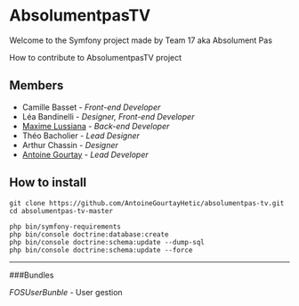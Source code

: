 AbsolumentpasTV
========================

Welcome to the Symfony project made by Team 17 aka Absolument Pas

How to contribute to AbsolumentpasTV project

Members
--------------
* Camille Basset - *Front-end Developer*
* Léa Bandinelli - *Designer, Front-end Developer*
* [Maxime Lussiana][14] - *Back-end Developer*
* Théo Bacholier - *Lead Designer*
* Arthur Chassin - *Designer*
* [Antoine Gourtay][15] - *Lead Developer*

How to install
--------------

```
git clone https://github.com/AntoineGourtayHetic/absolumentpas-tv.git
cd absolumentpas-tv-master

php bin/symfony-requirements
php bin/console doctrine:database:create
php bin/console doctrine:schema:update --dump-sql
php bin/console doctrine:schema:update --force

``` 

--------------

###Bundles

*FOSUserBunble* - User gestion

[14]: https://github.com/lussiana-m
[15]: https://github.com/AntoineGourtayHetic